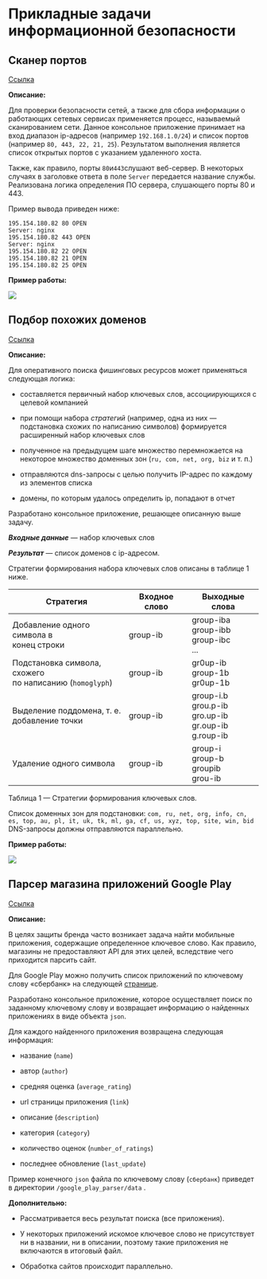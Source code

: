 # Прикладные задачи информационной безопасности

## Сканер портов

[Ссылка](https://github.com/voropaevv/applied_tasks_of_information_security/tree/master/port_scanner)

**Описание:** 

Для проверки безопасности сетей, а также для сбора информации о работающих
сетевых сервисах применяется процесс, называемый сканированием сети. Данное консольное приложение принимает на вход диапазон ip-адресов (например `192.168.1.0/24`) и список портов (например `80, 443, 22, 21, 25`). Результатом выполнения является список открытых портов с указанием удаленного хоста.

Также, как правило, порты `80`и`443`слушают веб-сервер. В некоторых случаях в заголовке ответа в поле `Server` передается название службы. Реализована логика определения ПО сервера, слушающего порты 80 и 443.

Пример вывода приведен ниже:

```textile
195.154.180.82 80 OPEN
Server: nginx
195.154.180.82 443 OPEN
Server: nginx
195.154.180.82 22 OPEN
195.154.180.82 21 OPEN
195.154.180.82 25 OPEN
```

**Пример работы:**

![](.gifs/example_of_work_1.gif)



## Подбор похожих доменов

[Ссылка](https://github.com/voropaevv/applied_tasks_of_information_security/tree/master/similar_domains)

**Описание:**

Для оперативного поиска фишинговых ресурсов может применяться следующая
логика:

- составляется первичный набор ключевых слов, ассоциирующихся с целевой
  компанией

- при помощи набора *стратегий* (например, одна из них — подстановка схожих
  по написанию символов) формируется расширенный набор ключевых слов

- полученное на предыдущем шаге множество перемножается на некоторое
  множество доменных зон (`ru, com, net, org, biz` и т. п.)

- отправляются dns-запросы с целью получить IP-адрес по каждому из
  элементов списка

- домены, по которым удалось определить ip, попадают в отчет



Разработано консольное приложение, решающее описанную выше задачу.

***Входные данные*** — набор ключевых слов

***Результат*** — список доменов с ip-адресом.

Стратегии формирования набора ключевых слов описаны в таблице 1 ниже.

| Стратегия                                                  | Входное слово | Выходные слова                                                |
| ---------------------------------------------------------- | ------------- | ------------------------------------------------------------- |
| Добавление одного символа в<br>конец строки                | group-ib      | group-iba<br>group-ibb<br>group-ibc<br>...                    |
| Подстановка символа, схожего<br>по написанию (`homoglyph`) | group-ib      | gr0up-ib<br>group-1b<br>gr0up-1b                              |
| Выделение поддомена, т. е.<br>добавление точки             | group-ib      | group-i.b<br>grou.p-ib<br>gro.up-ib<br>gr.oup-ib<br>g.roup-ib |
| Удаление одного символа                                    | group-ib      | group-i<br>group-b<br>groupib<br>grou-ib                      |

Таблица 1 — Стратегии формирования ключевых слов.

Список доменных зон для подстановки: `com, ru, net, org, info, cn, es, top, au, pl, it, uk, tk, ml, ga, cf, us, xyz, top, site, win, bid` DNS-запросы должны отправляются параллельно.

**Пример работы:**

![](.gifs/example_of_work_2.gif)



## Парсер магазина приложений Google Play

[Ссылка](https://github.com/voropaevv/applied_tasks_of_information_security/tree/master/google_play_parser)

**Описание:**

В целях защиты бренда часто возникает задача найти мобильные приложения, содержащие определенное ключевое слово. Как правило, магазины не предоставляют API для этих целей, вследствие чего приходится парсить сайт.

Для Google Play можно получить список приложений по ключевому слову «сбербанк» на следующей [странице](https://play.google.com/store/search?q=%D1%81%D0%B1%D0%B5%D1%80%D0%B1%D0%B0%D0%BD%D0%BA&c=apps).

Разработано консольное приложение, которое осуществляет поиск по заданному ключевому слову и возвращает информацию о найденных приложениях в виде объекта `json`.

Для каждого найденного приложения возвращена следующая информация:

- название (`name`)

- автор (`author`)

- средняя оценка (`average_rating`)

- url страницы приложения (`link`)

- описание (`description`)

- категория (`category`)

- количество оценок (`number_of_ratings`)

- последнее обновление (`last_update`)

Пример конечного `json`  файла по ключевому слову (`сбербанк`) приведет в директории `/google_play_parser/data`  .

**Дополнительно:**

- Рассматривается весь результат поиска (все приложения).

- У некоторых приложений искомое ключевое слово не присутствует ни в
  названии, ни в описании, поэтому такие приложения не включаются в итоговый файл.

- Обработка сайтов происходит параллельно.

